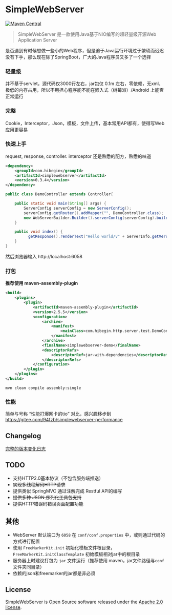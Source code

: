 # SimpleWebServer

[![Maven Central](https://img.shields.io/maven-central/v/com.hibegin/simplewebserver.svg?label=Maven%20Central)](https://search.maven.org/search?q=g:%22com.hibegin%22%20AND%20a:%22simplewebserver%22)

> SimpleWebServer 是一款使用Java基于NIO编写的超轻量级开源Web Application Server

是否遇到有时候想做一些小的Web程序，但是迫于Java运行环境过于繁琐而迟迟没有下手，那么现在除了SpringBoot，广大的Java程序员又多了一个选择

### 轻量级
并不基于servlet，源代码仅3000行左右，jar包仅 0.1m 左右，零依赖，无xml，极低的内存占用，所以不用担心程序能不能在嵌入式（树莓派）/Android 上能否正常运行

### 完整
Cookie，Interceptor，Json，模板，文件上传，基本常用API都有，使得写Web应用更容易

### 快速上手
request, response, controller. interceptor 还是熟悉的配方，熟悉的味道

```xml
<dependency>
    <groupId>com.hibegin</groupId>
    <artifactId>simplewebserver</artifactId>
    <version>0.3.4</version>
</dependency>
```

```java
public class DemoController extends Controller{

    public static void main(String[] args) {
        ServerConfig serverConfig = new ServerConfig();
        serverConfig.getRouter().addMapper("", DemoController.class);
        new WebServerBuilder.Builder().serverConfig(serverConfig).build().startWithThread();
    }

    public void index() {
          getResponse().renderText("Hello world/v" + ServerInfo.getVersion());
    }
}
```

然后浏览器输入 http://localhost:6058

### 打包

**推荐使用 maven-assembly-plugin**

```xml
<build>
    <plugins>
        <plugin>
            <artifactId>maven-assembly-plugin</artifactId>
            <version>2.5.5</version>
            <configuration>
                <archive>
                    <manifest>
                        <mainClass>com.hibegin.http.server.test.DemoController</mainClass>
                    </manifest>
                </archive>
                <finalName>simplewebserver-demo</finalName>
                <descriptorRefs>
                    <descriptorRef>jar-with-dependencies</descriptorRef>
                </descriptorRefs>
            </configuration>
        </plugin>
    </plugins>
</build>
```

`mvn clean compile assembly:single`

### 性能
简单与号称 “性能打爆网卡的tio” 对比，感兴趣移步到 https://gitee.com/94fzb/simplewebserver-performance

## Changelog

[完整的版本变化日志](CHANGELOG.md)

## TODO

- 支持HTTP2.0基本协议（不包含服务端推送）
- ~~实现多线程解码HTTP请求~~
- 提供类似 SpringMVC 通过注解完成 Restful API的编写
- ~~提供多种 JSON 序列化工具包支持~~
- ~~提供HTTP错误码错误页面配置功能~~

## 其他

* WebServer 默认端口为 `6058` 在 `conf/conf.properties` 中，或则通过代码的方式进行配置
* 使用 `FreeMarkerKit.init` 初始化模板文件根目录，`FreeMarkerKit.initClassTemplate` 初始模板相对jar中的根目录
* 服务器上时建议打包为 `jar` 文件运行（推荐使用 maven，jar文件路径与`conf` 文件夹同目录）
* 依赖的json和freemarker的jar都是非必须

## License

SimpleWebServer is Open Source software released under the [Apache 2.0 license](http://www.apache.org/licenses/LICENSE-2.0.html).
